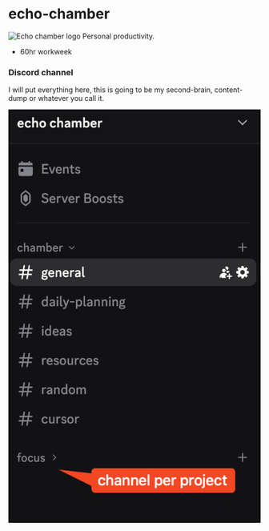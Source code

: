 # echo-chamber
![Echo chamber logo](/assets/logo.png)
Personal productivity.


 - 60hr workweek


### Discord channel

I will put everything here, this is going to be my second-brain, content-dump or whatever you call it.

![Echo chamber](/assets/echo-chamber.png)